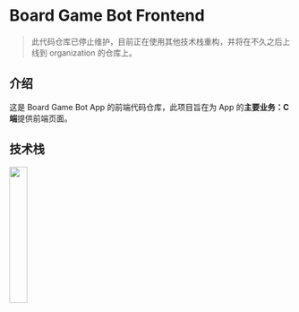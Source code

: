 # Board Game Bot Frontend

> 此代码仓库已停止维护，目前正在使用其他技术栈重构，并将在不久之后上线到 organization 的仓库上。

## 介绍

这是 Board Game Bot App 的前端代码仓库，此项目旨在为 App 的**主要业务：C端**提供前端页面。

## 技术栈

<img src="https://skillicons.dev/icons?i=vue,ts,vite,tailwindcss" width="25%">

